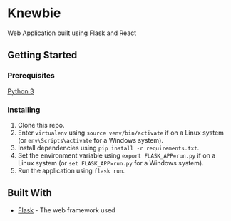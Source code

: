 # Knewbie
Web Application built using Flask and React

## Getting Started

### Prerequisites
[Python 3](https://www.python.org/downloads/)
### Installing
1. Clone this repo.
2. Enter ```virtualenv``` using ```source venv/bin/activate``` if on a Linux system (or ```env\Scripts\activate``` for a Windows system).
3. Install dependencies using ```pip install -r requirements.txt```.
4. Set the environment variable using ```export FLASK_APP=run.py``` if on a Linux system (or ```set FLASK_APP=run.py``` for a Windows system).
5. Run the application using ```flask run```.

## Built With

* [Flask](https://flask.palletsprojects.com/en/1.1.x/) - The web framework used
